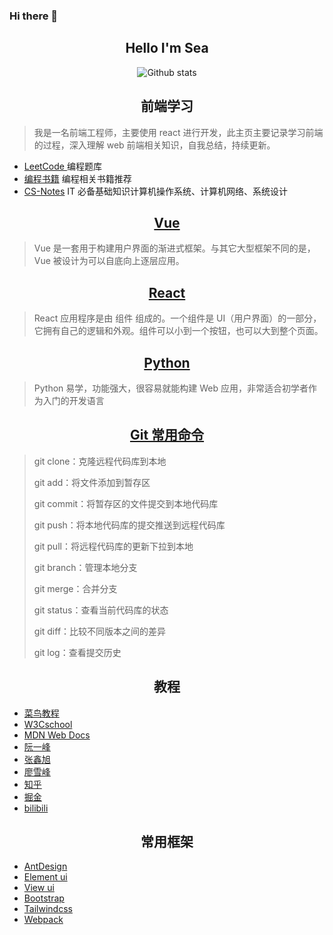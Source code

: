 ### Hi there 👋

<!--
**ErosHai/ErosHai** is a ✨ _special_ ✨ repository because its `README.md` (this file) appears on your GitHub profile.

Here are some ideas to get you started:

- 🔭 I’m currently working on ...
- 🌱 I’m currently learning ...
- 👯 I’m looking to collaborate on ...
- 🤔 I’m looking for help with ...
- 💬 Ask me about ...
- 📫 How to reach me: ...
- 😄 Pronouns: ...
- ⚡ Fun fact: ...
-->

<div align="center">

## Hello I'm Sea

[comment]: br '![Top Languages Card](https://github-readme-stats.vercel.app/api/top-langs/?username=ErosHai)'

[comment]: <> (![Github stats]&#40;https://github-readme-stats.vercel.app/api?username=ErosHai&theme=highcontrast&show_icons=true&count_private=true&#41;)

[comment]: <> (![Top Languages Card]&#40;https://github-readme-stats.vercel.app/api/top-langs/?username=ErosHai&#41;)

![Github stats](https://github-readme-stats.vercel.app/api?username=ErosHai&theme=highcontrast&show_icons=true&count_private=true)

[comment]: <> (## 学习 Vue)

[comment]: <> (![Top Languages Card]&#40;https://github-readme-stats.vercel.app/api/top-langs/?username=ErosHai&layout=compact&#41;)

</div>

<div align="center">

## 前端学习

</div>

> 我是一名前端工程师，主要使用 react 进行开发，此主页主要记录学习前端的过程，深入理解 web 前端相关知识，自我总结，持续更新。

- [ LeetCode ](https://github.com/labuladong/fucking-algorithm) 编程题库
- [编程书籍](https://github.com/jobbole/awesome-programming-books) 编程相关书籍推荐
- [CS-Notes](https://github.com/CyC2018/CS-Notes) IT 必备基础知识计算机操作系统、计算机网络、系统设计

<div align="center">
  
## [Vue]([https://cn.vuejs.org/v2/guide/](https://cn.vuejs.org/guide/introduction.html))

</div>

> Vue 是一套用于构建用户界面的渐进式框架。与其它大型框架不同的是，Vue 被设计为可以自底向上逐层应用。

<div align="center">
  
## [React](https://zh-hans.react.dev/learn)

</div>

> React 应用程序是由 组件 组成的。一个组件是 UI（用户界面）的一部分，它拥有自己的逻辑和外观。组件可以小到一个按钮，也可以大到整个页面。

<div align="center">

## [Python](https://www.readwithu.com/Article/PythonBasis/python0/WhyStudyPython.html)

</div>

> Python 易学，功能强大，很容易就能构建 Web 应用，非常适合初学者作为入门的开发语言

<div align="center">

## [Git 常用命令](https://nulab.com/zh-cn/learn/software-development/git-tutorial/)

</div>

> git clone：克隆远程代码库到本地
>
> git add：将文件添加到暂存区
>
> git commit：将暂存区的文件提交到本地代码库
>
> git push：将本地代码库的提交推送到远程代码库
>
> git pull：将远程代码库的更新下拉到本地
>
> git branch：管理本地分支
>
> git merge：合并分支
>
> git status：查看当前代码库的状态
>
> git diff：比较不同版本之间的差异
>
> git log：查看提交历史

<div align="center">

## 教程

</div>

- [菜鸟教程](https://www.runoob.com/js/js-tutorial.html)
- [W3Cschool](https://www.w3school.com.cn/index.html)
- [MDN Web Docs](https://developer.mozilla.org/zh-CN/docs/Web/HTML)
- [阮一峰](https://www.ruanyifeng.com/blog/javascript/)
- [张鑫旭](https://www.zhangxinxu.com/wordpress/)
- [廖雪峰](https://www.liaoxuefeng.com/wiki/1022910821149312)
- [知乎](https://www.zhihu.com/hot)
- [掘金](https://juejin.cn/frontend)
- [bilibili](https://www.bilibili.com/video/BV15741177Eh?from=search&seid=10398134479002757263)

<div align="center">

## 常用框架

</div>
  
- [AntDesign](https://ant-design.antgroup.com/components/overview-cn)
- [Element ui](https://element.eleme.cn/#/zh-CN/component/layout)
- [View ui](https://www.iviewui.com/docs/introduce)
- [Bootstrap ](https://v5.bootcss.com/docs/getting-started/introduction/)
- [Tailwindcss](https://www.tailwindcss.cn/docs/installation)
- [Webpack](https://www.webpackjs.com/concepts/)
